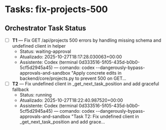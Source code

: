 # Tasks: fix-projects-500

<!-- ORCHESTRATOR-TASKS-SYNC START -->
## Orchestrator Task Status

- [ ] **T1** — Fix GET /api/projects 500 errors by handling missing schema and undefined client in helper
  - Status: waiting-approval
  - Atualizado: 2025-10-27T18:17:28.030063+00:00
  - Assistente: Codex (terminal 0d333516-5f05-435d-b0b0-5cf5d2945a45) — comando: codex --dangerously-bypass-approvals-and-sandbox "Apply concrete edits in backend/core/projects.py to prevent 500 on GET...
- [ ] **T2** — Fix undefined client in _get_next_task_position and add graceful fallback
  - Status: running
  - Atualizado: 2025-10-27T18:22:40.987520+00:00
  - Assistente: Codex (terminal 0d333516-5f05-435d-b0b0-5cf5d2945a45) — comando: codex --dangerously-bypass-approvals-and-sandbox "Task T2: Fix undefined client in _get_next_task_position and add grace...
<!-- ORCHESTRATOR-TASKS-SYNC END -->
